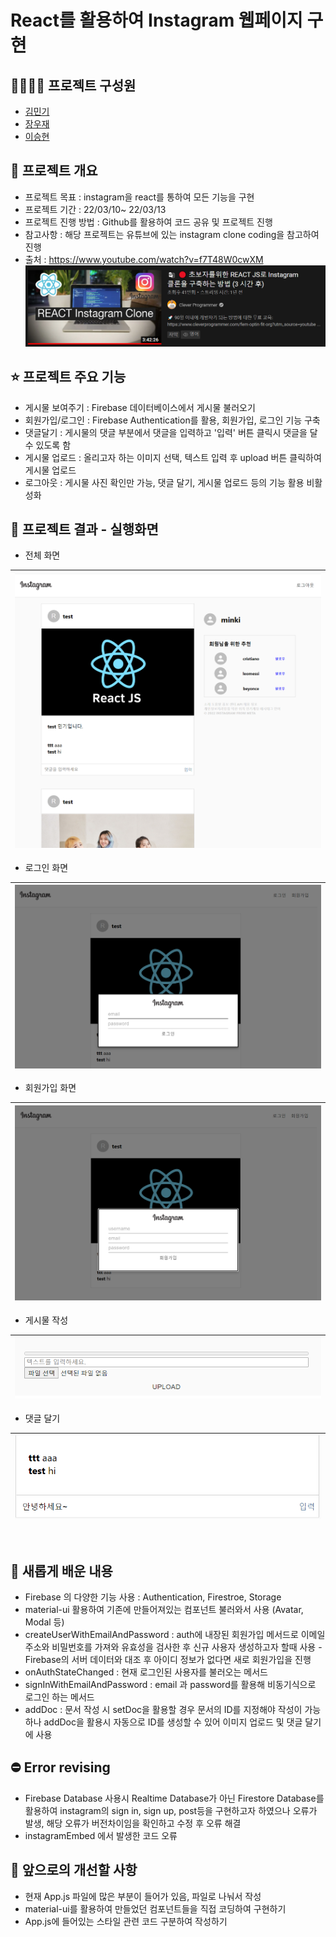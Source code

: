 # React를 활용하여 Instagram 웹페이지 구현

## 👨‍👨‍👦‍👦 프로젝트 구성원
- [김민기](https://github.com/minki0415)
- [장우재](https://github.com/WoojaeJang)
- [이승현](https://github.com/IlearnML)


## 📑 프로젝트 개요
- 프로젝트 목표 : instagram을 react를 통하여 모든 기능을 구현
- 프로젝트 기간 : 22/03/10~ 22/03/13
- 프로젝트 진행 방법 : Github를 활용하여 코드 공유 및 프로젝트 진행
- 참고사항 : 해당 프로젝트는 유튜브에 있는 instagram clone coding을 참고하여 진행
- 출처 : https://www.youtube.com/watch?v=f7T48W0cwXM
  ![image](./README_images/01_project_source.png)


## ⭐ 프로젝트 주요 기능
- 게시물 보여주기 : Firebase 데이터베이스에서 게시물 불러오기
- 회원가입/로그인 : Firebase Authentication를 활용, 회원가입, 로그인 기능 구축
- 댓글달기 : 게시물의 댓글 부분에서 댓글을 입력하고 '입력' 버튼 클릭시 댓글을 달 수 있도록 함
- 게시물 업로드 : 올리고자 하는 이미지 선택, 텍스트 입력 후 upload 버튼 클릭하여 게시물 업로드
- 로그아웃 : 게시물 사진 확인만 가능, 댓글 달기, 게시물 업로드 등의 기능 활용 비활성화


## 🎀 프로젝트 결과 - 실행화면

- 전체 화면

|![image](./README_images/02_full_screen.png)|
|---|


- 로그인 화면
  
|![image](./README_images/03_login.png)|
|---|

- 회원가입 화면

|![image](./README_images/04_sign_up.png)|
|---|

- 게시물 작성

|![image](./README_images/05_upload.png)|
|---|

- 댓글 달기

|![image](./README_images/06_caption.png)|
|---|

<br/>

## 💎 새롭게 배운 내용
- Firebase 의 다양한 기능 사용 : Authentication, Firestroe, Storage
- material-ui 활용하여 기존에 만들어져있는 컴포넌트 불러와서 사용 (Avatar, Modal 등)
- createUserWithEmailAndPassword : auth에 내장된 회원가입 메서드로 이메일 주소와 비밀번호를 가져와 유효성을 검사한 후 신규 사용자 생성하고자 할때 사용 - Firebase의 서버 데이터와 대조 후 아이디 정보가 없다면 새로 회원가입을 진행
- onAuthStateChanged : 현재 로그인된 사용자를 불러오는 메서드
- signInWithEmailAndPassword : email 과 password를 활용해 비동기식으로 로그인 하는 메서드
- addDoc : 문서 작성 시 setDoc을 활용할 경우 문서의 ID를 지정해야 작성이 가능하나 addDoc을 활용시 자동으로 ID를 생성할 수 있어 이미지 업로드 및 댓글 달기에 사용

## ⛔ Error revising
- Firebase Database 사용시 Realtime Database가 아닌 Firestore Database를 활용하여 instagram의 sign in, sign up, post등을 구현하고자 하였으나 오류가 발생, 해당 오류가 버전차이임을 확인하고 수정 후 오류 해결
- instagramEmbed 에서 발생한 코드 오류

## 🔧 앞으로의 개선할 사항
- 현재 App.js 파일에 많은 부분이 들어가 있음, 파일로 나눠서 작성
- material-ui를 활용하여 만들었던 컴포넌트들을 직접 코딩하여 구현하기
- App.js에 들어있는 스타일 관련 코드 구분하여 작성하기

